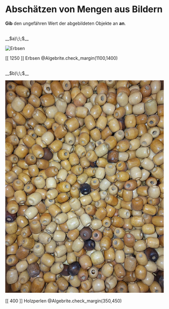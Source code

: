 <!--
version:  0.0.1

language: de

@style
main > *:not(:last-child) {
  margin-bottom: 3rem;
}

input {
    text-align: center;
}

.flex-container {
    display: flex;
    flex-wrap: wrap;
    align-items: stretch;
    gap: 20px;
}

.flex-child {
    flex: 1;
    min-width: 350px;
    margin-right: 20px;
}

@media (max-width: 400px) {
    .flex-child {
        flex: 100%;
        margin-right: 0;
    }
}
@end

formula: \carry   \textcolor{red}{\scriptsize #1}
formula: \digit   \rlap{\carry{#1}}\phantom{#2}#2
formula: \permil  \text{‰}

import: https://raw.githubusercontent.com/LiaTemplates/Tikz-Jax/main/README.md

script: https://cdn.jsdelivr.net/gh/LiaTemplates/Tikz-Jax@main/dist/index.js
import: https://raw.githubusercontent.com/liaTemplates/algebrite/master/README.md


tags: Überschlagen, sehr leicht, sehr niedrig, Angeben

comment: Kannst du einschätzen wie viele Objekte auf dem Bild abgebildet sind? 

author: Martin Lommatzsch

-->




# Abschätzen von Mengen aus Bildern

**Gib** den ungefähren Wert der abgebildeten Objekte an **an**.

<section class="flex-container">

<div class="flex-child">
<br>
__$a)\;\;$__

![Erbsen](https://mint-the-gap.github.io/Aufgabensammlung/blob/4e9135df5f496516555cdf0bc198d4a6f30a5809/pics/circa1.jpg)

[[ 1250 ]] Erbsen
@Algebrite.check_margin(1100,1400)
<br>
</div>
<div class="flex-child">
<br>
__$b)\;\;$__ 

![Holzperlen](https://github.com/MINT-the-GAP/Aufgabensammlung/blob/4e9135df5f496516555cdf0bc198d4a6f30a5809/pics/circa2.jpg)

[[ 400  ]] Holzperlen
@Algebrite.check_margin(350,450)
<br>
</div> 
</section>
<br>
<br>
<br>
<br>

